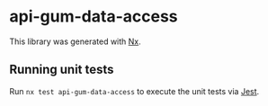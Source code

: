 # api-gum-data-access

This library was generated with [Nx](https://nx.dev).

## Running unit tests

Run `nx test api-gum-data-access` to execute the unit tests via [Jest](https://jestjs.io).
